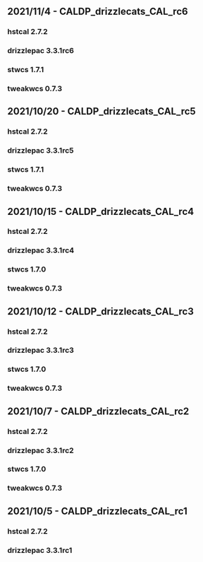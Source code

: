 ## 2021/11/4 - CALDP_drizzlecats_CAL_rc6
### hstcal 2.7.2
### drizzlepac 3.3.1rc6
### stwcs 1.7.1
### tweakwcs 0.7.3

## 2021/10/20 - CALDP_drizzlecats_CAL_rc5
### hstcal 2.7.2
### drizzlepac 3.3.1rc5
### stwcs 1.7.1
### tweakwcs 0.7.3

## 2021/10/15 - CALDP_drizzlecats_CAL_rc4
### hstcal 2.7.2
### drizzlepac 3.3.1rc4
### stwcs 1.7.0
### tweakwcs 0.7.3

## 2021/10/12 - CALDP_drizzlecats_CAL_rc3
### hstcal 2.7.2
### drizzlepac 3.3.1rc3
### stwcs 1.7.0
### tweakwcs 0.7.3

## 2021/10/7 - CALDP_drizzlecats_CAL_rc2
### hstcal 2.7.2
### drizzlepac 3.3.1rc2
### stwcs 1.7.0
### tweakwcs 0.7.3

## 2021/10/5 - CALDP_drizzlecats_CAL_rc1
### hstcal 2.7.2
### drizzlepac 3.3.1rc1

